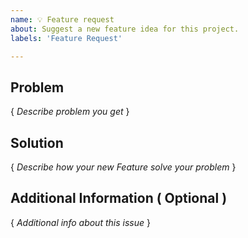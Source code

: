 ```yaml
---
name: 💡 Feature request
about: Suggest a new feature idea for this project.
labels: 'Feature Request'

---
```

## Problem
{ *Describe problem you get* }

## Solution
{ *Describe how your new Feature solve your problem* }

## Additional Information ( Optional )
{ *Additional info about this issue* }